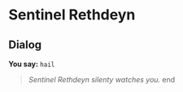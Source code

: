 # Sentinel Rethdeyn
## Dialog

**You say:** `hail`



>*Sentinel Rethdeyn silenty watches you.*
end
